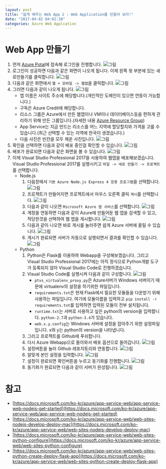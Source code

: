 ```yaml
---
layout: post
title: "쉽게 배우는 Web App 2 : Web Application를 만들어 보자!"
date: "2017-04-02 04:02:38"
categories: Azure Web Applcation
---
```


# Web App 만들기
1. 먼저 [Azure Potal](https://portal.azure.com)에 접속해 로그인을 진행합니다.
![그림](https://azureforbeginner.blob.core.windows.net/images/login.png)
2. 로그인이 성공하면 다음과 같은 화면이 나오게 됩니다. 이제 왼쪽 윗 부분에 있는 새로만들기를 클릭합니다.
![그림](https://azureforbeginner.blob.core.windows.net/images/login_success.png)
3. 다음과 같은 화면에서 `웹 + 모바일 -> 웹앱`을 클릭합니다.
![그림](https://azureforbeginner.blob.core.windows.net/images/webapp_menu.png)
4. 그러면 다음과 같이 나오게 됩니다.
![그림](https://azureforbeginner.blob.core.windows.net/images/create_webapp.png)
	* 앱 이름은 사이트 주소에 해당합니다.(개인적인 도메인이 있으면 연동이 가능합니다.)
	* 구독은 Azure Credit에 해당합니다.
	* 리소스 그룹은 Azure에서 만든 웹앱이나 VM이나 데이터베이스등을 편하게 관리하기 위해 만든 그룹입니다.(자세한 내용 [Azure Resource Group](https://docs.microsoft.com/ko-kr/azure/azure-resource-manager/resource-group-overview))
	* App Service는 지금 만드는 리소스를 어느 지역에 할당할지와 가격을 고를 수 있습니다.(최근 선택할 수 있는 지역에 한국이 생겼습니다.)
	* 다음 사진은 빈칸을 모두 채운 사진입니다.
![그림](https://azureforbeginner.blob.core.windows.net/images/create_webapp_success.png)
5. 확인을 선택하면 다음과 같이 배포 중인걸 확인할 수 있습니다.
![그림](https://azureforbeginner.blob.core.windows.net/images/webapp_creating.png)
6. 배포가 완료되면 다음과 같은 화면을 볼 수 있습니다.
![그림](https://azureforbeginner.blob.core.windows.net/images/webapp_success.png)
7. 이제 Visual Studio Professional 2017을 사용하여 웹앱을 배포해보겠습니다. Visual Studio Professional 2017를 실행시키고 `파일 -> 새로 만들기 -> 프로젝트`를 선택합니다.
	* Node.js
		1. 다음창에서 `기본 Azure Node.js Express 4 응용 프로그램`을 선택합니다.
		![그림](https://azureforbeginner.blob.core.windows.net/images/create_project.PNG)
		2. 프로젝트가 만들어지면 프로젝트에서 마우스 오른쪽 클릭 `게시`를 선택합니다.
		![그림](https://azureforbeginner.blob.core.windows.net/images/webapp_publish.png)
		3. 다음과 같이 나오면 `Microsoft Azure 앱 서비스`를 선택합니다.
		![그림](https://azureforbeginner.blob.core.windows.net/images/publish_option.PNG)
		4. 계정을 연동하면 다음과 같이 Azure에 만들어둔 웹 앱을 검색할 수 있고, 적당한것을 선택하여 웹 앱을 게시합니다.
		![그림](https://azureforbeginner.blob.core.windows.net/images/webapp_account.PNG)
		5. 다음과 같이 나오면 바로 게시를 눌러주면 쉽게 Azure 서버에 올릴 수 있습니다.
		![그림](https://azureforbeginner.blob.core.windows.net/images/webapp_complate.PNG)
		6. 게시가 완료되면 서버가 자동으로 실행되면서 결과를 확인할 수 있습니다.
		![그림](https://azureforbeginner.blob.core.windows.net/images/webapp.png)
	* Python
		1. Python은 Flask를 이용하여 Webapp을 구성해보겠습니다. 그리고 Visual Studio Professional 2017에는 아직 정식으로 Python개발 도구가 등록되지 않아 Visual Studio Code로 진행하겠습니다.
		2. Visual Studio Code를 실행시켜 다음과 같이 구성합니다.
		![그림](https://azureforbeginner.blob.core.windows.net/images/visual-studio-code.PNG)
        	* `ptvs_virtualenv_proxy.py`은 Azure서버가 Windows 서버이기 때문에 virtualenv의 설정을 하기위한 파일입니다.
        	* `requirements.txt`은 현재 Flask에서 필요한 모듈들을 다운받기 위해 사용하는 파일입니다. 여기에 모듈이름을 입력하고 `pip install -r requirements.txt`를 입력하면 입력된 모듈이 전부 설치됩니다.
        	* `runtime.txt`는 서버로 사용하고 싶은 python의 version을 입력합니다. `python-2.7`과 `python-3.4`가 있습니다.
        	* `web.x.y.config`는 Windows 서버에 설정을 잡아주기 위한 설정파일입니다. x와 y는 python의 version을 나타냅니다.
		3. 그리고 프로젝트를 Github에 푸쉬합니다.
		4. 다시 Azure Webapp으로 돌아와서 배포 옵션으로 들어갑니다.
		![그림](https://azureforbeginner.blob.core.windows.net/images/webapp_github.png)
		5. 설정버튼을 눌러 Github 레포지토리와 연동합니다.
		![그림](https://azureforbeginner.blob.core.windows.net/images/webapp-github.png)
        6. 알맞게 본인 설정을 입력합니다.
        ![그림](https://azureforbeginner.blob.core.windows.net/images/webapp-github-select.PNG)
        7. 설정이 완료되면 확인버튼을 누르고 동기화를 진행합니다.
        ![그림](https://azureforbeginner.blob.core.windows.net/images/webapp-sync.PNG)
        8. 동기화가 완료되면 다음과 같이 서버가 완성됩니다.
        ![그림](https://azureforbeginner.blob.core.windows.net/images/python-server.PNG)

# 참고
* [https://docs.microsoft.com/ko-kr/azure/app-service-web/app-service-web-nodejs-get-started](https://docs.microsoft.com/ko-kr/azure/app-service-web/app-service-web-nodejs-get-started)
* [https://docs.microsoft.com/ko-kr/azure/app-service-web/web-sites-nodejs-develop-deploy-mac](https://docs.microsoft.com/ko-kr/azure/app-service-web/web-sites-nodejs-develop-deploy-mac)
* [https://docs.microsoft.com/ko-kr/azure/app-service-web/web-sites-python-configure](https://docs.microsoft.com/ko-kr/azure/app-service-web/web-sites-python-configure)
* [https://docs.microsoft.com/ko-kr/azure/app-service-web/web-sites-python-create-deploy-flask-app](https://docs.microsoft.com/ko-kr/azure/app-service-web/web-sites-python-create-deploy-flask-app)